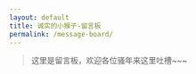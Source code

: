 ```yaml
---
layout: default
title: 诚实的小猴子-留言板
permalink: /message-board/
---
```


> 这里是留言板，欢迎各位骚年来这里吐槽~~~

<div class="ds-thread" data-thread-key="message-board" data-title="{{page.title}}" data-url="{{page.url}}"></div>
<script type="text/javascript">
var duoshuoQuery = {short_name:"luokuncool"};
(function() {
    var ds = document.createElement('script');
    ds.type = 'text/javascript';ds.async = true;
    ds.src = (document.location.protocol == 'https:' ? 'https:' : 'http:') + '//static.duoshuo.com/embed.js';
    ds.charset = 'UTF-8';
    (document.getElementsByTagName('head')[0]
    || document.getElementsByTagName('body')[0]).appendChild(ds);
})();
</script>